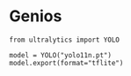 # Genios
```
from ultralytics import YOLO

model = YOLO("yolo11n.pt")
model.export(format="tflite")
```
